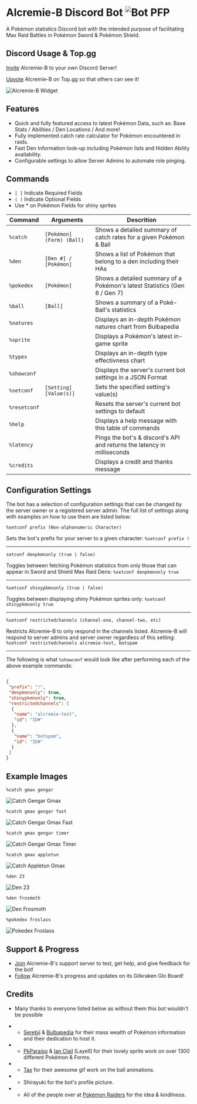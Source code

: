 # Alcremie-B Discord Bot ![Bot PFP](https://raphgg.github.io/den-bot/data/icons/botpfp.png "Lovely Baby")
A Pokémon statistics Discord bot with the intended purpose of facilitating Max Raid Battles in Pokémon Sword & Pokémon Shield.


## Discord Usage & Top.gg
[Invite](https://discordapp.com/api/oauth2/authorize?client_id=663505910580248587&permissions=0&scope=bot "Alcremie-B w/ No Permissions") Alcremie-B to your own Discord Server!

[Upvote](https://top.gg/bot/663505910580248587/vote "Thanks for voting!") Alcremie-B on Top.gg so that others can see it!

![Alcremie-B Widget](https://top.gg/api/widget/663505910580248587.svg)

## Features 
* Quick and fully featured access to latest Pokémon Data, such as: Base Stats / Abilities / Den Locations / And more!
* Fully implemented catch rate calculator for Pokémon encountered in raids.
* Fast Den Information look-up including Pokémon lists and Hidden Ability availability.
* Configurable settings to allow Server Admins to automate role pinging.

## Commands
* `[ ]` Indicate Required Fields
* `( )` Indicate Optional Fields
* Use * on Pokémon Fields for shiny sprites

| Command       | Arguments                | Descrition                                                                 |
|---------------|--------------------------|----------------------------------------------------------------------------|
| `%catch`      | `[Pokémon] (Form) (Ball)`| Shows a detailed summary of catch rates for a given Pokémon & Ball         |
| `%den`        | `[Den #] / [Pokémon]`    | Shows a list of Pokémon that belong to a den including their HAs           |
| `%pokedex`    | `[Pokémon]`              | Shows a detailed summary of a Pokémon's latest Statistics (Gen 8 / Gen 7)  |
| `%ball`       | `[Ball]`                 | Shows a summary of a Poké-Ball's statistics                                |
| `%natures`    |                          | Displays an in-depth Pokémon natures chart from Bulbapedia                 |
| `%sprite`     |                          | Displays a Pokémon's latest in-game sprite                                 |
| `%types`      |                          | Displays an in-depth type effectivness chart                               |
| `%showconf`   |                          | Displays the server's current bot settings in a JSON Format                |
| `%setconf`    | `[Setting] [Value(s)]`   | Sets the specified setting's value(s)                                      |
| `%resetconf`  |                          | Resets the server's current bot settings to default                        |
| `%help`       |                          | Displays a help message with this table of commands                        |
| `%latency`    |                          | Pings the bot's & discord's API and returns the latency in milliseconds    |
| `%credits`    |                          | Displays a credit and thanks message                                       |

## Configuration Settings
The bot has a selection of configuration settings that can be changed by the server owner or a registered server admin. The full list of settings along with examples on how to use them are listed below:

  `%setconf prefix (Non-alphanumeric Character)`
  
  Sets the bot's prefix for your server to a given character: `%setconf prefix !`
  
  ___

  `setconf denpkmnonly (true | false)`
  
  Toggles between fetching Pokémon statistics from only those that can appear in Sword and Shield Max Raid Dens: `%setconf denpkmnonly true`
  
  ___

  `%setconf shinypkmnonly (true | false)`
  
  Toggles between displaying shiny Pokémon sprites only: `%setconf shinypkmnonly true`
  ___
  
  `%setconf restrictedchannels (channel-one, channel-two, etc)`
  
  Restricts Alcremie-B to only respond in the channels listed. Alcremie-B will respond to server admins and server owner regardless of this setting: `%setconf restrictedchannels alcremie-test, botspam`
  
  ___

The following is what `%showconf` would look like after performing each of the above example commands:

```json

{
 "prefix": "!",
 "denpkmnonly": true,
 "shinypkmnonly": true,
 "restrictedchannels": [
  {
   "name": "alcremie-test",
   "id": "ID#"
  },
  {
   "name": "botspam",
   "id": "ID#"
  }
 ]
}

```

## Example Images
`%catch gmax gengar`

![Catch Gengar Gmax](https://raphgg.github.io/den-bot/data/readme/catchgengargmax.png "Big Baby Boy")

`%catch gmax gengar fast`

![Catch Gengar Gmax Fast](https://raphgg.github.io/den-bot/data/readme/catchgengarfast.png "Speedy Boy 😳")

`%catch gmax gengar timer`

![Catch Gengar Gmax Timer](https://raphgg.github.io/den-bot/data/readme/catchgengartimer.png "He eats the clocks")

`%catch gmax appletun`

![Catch Appletun Gmax](https://raphgg.github.io/den-bot/data/readme/catchappletungmax.png "Promoted Apple of my Eye")

`%den 23`

![Den 23](https://raphgg.github.io/den-bot/data/readme/den23.png "Den Info!")

`%den frosmoth`

![Den Frosmoth](https://raphgg.github.io/den-bot/data/readme/denfrosmoth.png "Cutie Patootie")

`%pokedex froslass`

![Pokedex Froslass](https://raphgg.github.io/den-bot/data/readme/pokedexfroslass.png "Best Pokémon Ever Made, Thanks For Coming to My TED Talk.")

## Support & Progress
* [Join](https://discord.gg/ZZU77fz) Alcremie-B's support server to test, get help, and give feedback for the bot!
* [Follow](https://app.gitkraken.com/glo/board/XjQu3nV7egARKaLs) Alcremie-B's progress and updates on its Gitkraken Glo Board!

## Credits
* Many thanks to everyone listed below as without them this bot wouldn't be possible
- * [Serebii](https://Serebii.net) & [Bulbapedia](https://bulbapedia.bulbagarden.net/) for their mass wealth of Pokémon information and their dedication to host it.
- * [PkParaíso](https://pkparaiso.com) & [Ian Clail](https://www.smogon.com/forums/threads/sun-moon-sprite-project.3577711/) [Layell] for their lovely sprite work on over 1300 different Pokémon & Forms.
- * [Tax](https://imgur.com/gallery/Tb82GTc) for their awesome gif work on the ball animations.
- * Shirayuki for the bot's profile picture.
- * All of the people over at [Pokémon Raiders](https://discordapp.com/invite/pokemonraiders) for the idea & kindliness.
